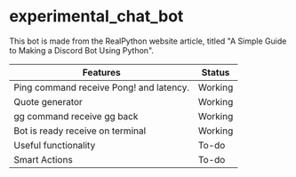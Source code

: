 # experimental_chat_bot

This bot is made from the RealPython website article, titled "A Simple Guide to Making a Discord Bot Using Python".

|Features|Status|
|-|-|
|Ping command receive Pong! and latency.|Working|
|Quote generator|Working|
|gg command receive gg back|Working|
|Bot is ready receive on terminal|Working|
|Useful functionality|To-do|
|Smart Actions|To-do|
